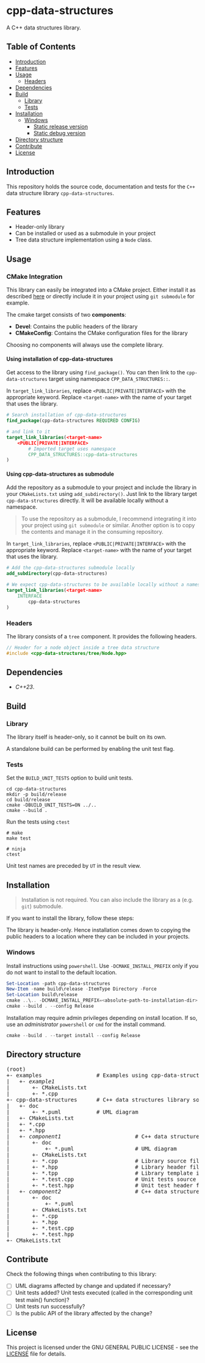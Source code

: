 
# cpp-data-structures

A C++ data structures library.

## Table of Contents

- [Introduction](#introduction)
- [Features](#features)
- [Usage](#usage)
  - [Headers](#headers)
- [Dependencies](#dependencies)
- [Build](#build)
  - [Library](#library)
  - [Tests](#tests)
- [Installation](#installation)
  - [Windows](#windows)
    - [Static release version](#static-release-version)
    - [Static debug version](#static-debug-version)
- [Directory structure](#directory-structure)
- [Contribute](#contribute)
- [License](#license)

## Introduction

This repository holds the source code, documentation and tests for the `C++` data structure library `cpp-data-structures`.

## Features

- Header-only library
- Can be installed or used as a submodule in your project
- Tree data structure implementation using a `Node` class.

## Usage

### CMake Integration

This library can easily be integrated into a CMake project. 
Either install it as described [here](#Installation) or directly include it in your project
using `git submodule` for example.

The cmake target consists of two <b>components</b>:
- <b>Devel</b>: Contains the public headers of the library
- <b>CMakeConfig</b>: Contains the CMake configuration files for the library

Choosing no components will always use the complete library.

#### Using installation of cpp-data-structures

Get access to the library using `find_package()`.
You can then link to the `cpp-data-structures` target using namespace `CPP_DATA_STRUCTURES::`.

In `target_link_libraries`, replace `<PUBLIC|PRIVATE|INTERFACE>` with the appropriate keyword.
Replace `<target-name>` with the name of your target that uses the library.

```cmake
# Search installation of cpp-data-structures
find_package(cpp-data-structures REQUIRED CONFIG)

# and link to it
target_link_libraries(<target-name>
    <PUBLIC|PRIVATE|INTERFACE>
        # Imported target uses namespace
        CPP_DATA_STRUCTURES::cpp-data-structures
)
```

#### Using cpp-data-structures as submodule

Add the repository as a submodule to your project and include the library in your `CMakeLists.txt` using `add_subdirectory()`.
Just link to the library target `cpp-data-structures` directly. 
It will be available locally without a namespace.

> To use the repository as a submodule, I recommend integrating it into your project using `git submodule` or similar. Another option is to copy the contents and manage it in the consuming repository.

In `target_link_libraries`, replace `<PUBLIC|PRIVATE|INTERFACE>` with the appropriate keyword.
Replace `<target-name>` with the name of your target that uses the library.
```cmake
# Add the cpp-data-structures submodule locally
add_subdirectory(cpp-data-structures)

# We expect cpp-data-structures to be available locally without a namespace
target_link_libraries(<target-name>
    INTERFACE
        cpp-data-structures
)
```

### Headers

The library consists of a `tree` component. It provides the following headers.

```cpp
// Header for a node object inside a tree data structure
#include <cpp-data-structures/tree/Node.hpp>
```

## Dependencies

- <em>C++23</em>.

## Build

### Library

The library itself is header-only, so it cannot be built on its own. 

A standalone build can be performed by enabling the unit test flag.

### Tests

Set the `BUILD_UNIT_TESTS` option to build unit tests.

```shell
cd cpp-data-structures
mkdir -p build/release
cd build/release
cmake -DBUILD_UNIT_TESTS=ON ../..
cmake --build .
```

Run the tests using `ctest`
```shell
# make
make test

# ninja
ctest
```

Unit test names are preceded by `UT` in the result view.

## Installation

> Installation is not required. You can also include the library as a (e.g. `git`) submodule.

If you want to install the library, follow these steps:

The library is header-only. Hence installation comes down to copying the public headers to a location where they can be included in your projects.

### Windows

Install instructions using `powershell`.
Use `-DCMAKE_INSTALL_PREFIX` only if you do not want to install to the default location.

```powershell
Set-Location -path cpp-data-structures
New-Item -name build\release -ItemType Directory -Force
Set-Location build\release
cmake ..\.. -DCMAKE_INSTALL_PREFIX=<absolute-path-to-installation-dir>
cmake --build . --config Release
```
Installation may require admin privileges depending on install location. If so, use an <em>administrator</em> `powershell` or `cmd` for the install command.

```powershell
cmake --build . --target install --config Release
```

<a id="directory-structure"></a>
## Directory structure

<pre>
(root)
+- examples                 # Examples using cpp-data-structures
|   +- <em>example1</em>
|       +- CMakeLists.txt
|       +- *.cpp
+- cpp-data-structures      # C++ data structures library source code
|   +- doc
|       +- *.puml           # UML diagram 
|   +- CMakeLists.txt
|   +- *.cpp
|   +- *.hpp
|   +- <em>component1</em>                       # C++ data structures library component sub directory
|       +- doc
|           +- *.puml                   # UML diagram
|       +- CMakeLists.txt
|       +- *.cpp                        # Library source file
|       +- *.hpp                        # Library header file
|       +- *.tpp                        # Library template implementation file
|       +- *.test.cpp                   # Unit tests source file
|       +- *.test.hpp                   # Unit test header file
|   +- <em>component2</em>                       # C++ data structures library component sub directory
|       +- doc
|           +- *.puml                   
|       +- CMakeLists.txt
|       +- *.cpp
|       +- *.hpp
|       +- *.test.cpp
|       +- *.test.hpp
+- CMakeLists.txt
</pre>

## Contribute

Check the following things when contributing to this library:

- [ ] UML diagrams affected by change and updated if necessary?
- [ ] Unit tests added? Unit tests executed (called in the corresponding unit test main() function)? 
- [ ] Unit tests run successfully?
- [ ] Is the public API of the library affected by the change?

## License

This project is licensed under the GNU GENERAL PUBLIC LICENSE - see the [LICENSE](LICENSE) file for details.